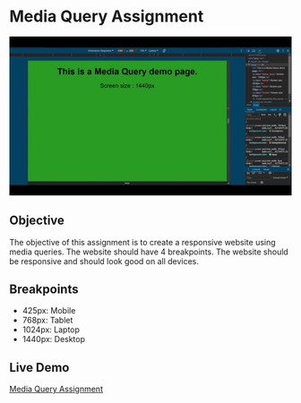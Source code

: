 # Media Query Assignment

![Media Query Assignment](./outputs/ezgif-4-aa10b6b2be.gif)

## Objective
The objective of this assignment is to create a responsive website using media queries. The website should have 4 breakpoints. The website should be responsive and should look good on all devices.

## Breakpoints
+ 425px: Mobile
+ 768px: Tablet
+ 1024px: Laptop
+ 1440px: Desktop

## Live Demo
[Media Query Assignment](https://divyam-kumar-pandey.github.io/Media-Query-Assignment/)
